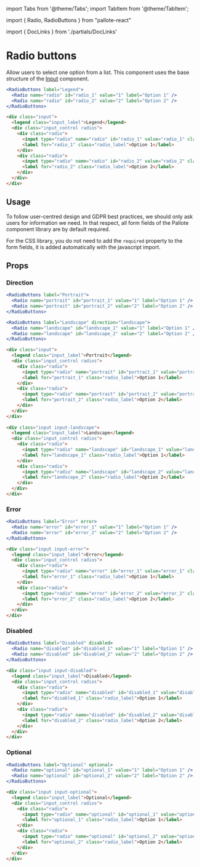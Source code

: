 ---
---
import Tabs from '@theme/Tabs';
import TabItem from '@theme/TabItem';

import { Radio, RadioButtons } from "pallote-react"

import { DocLinks } from './partials/DocLinks'

# Radio buttons

Allow users to select one option from a list. This component uses the base structure of the [Input](/docs/components/input) component.

<DocLinks
  figma="https://www.figma.com/design/bEeQ97jqZFWepD0x4oU5k7/Pallote?node-id=2792-3935&t=ZYFabUeMuvoaOdby-11"
  storybook="https://react.pallote.com/?path=/docs/components-radiobuttons--docs"
/>

<div class="docs_block">
  <RadioButtons label="Legend">
    <Radio name="radio" id="radio_1" value="1" label="Option 1" />
    <Radio name="radio" id="radio_2" value="2" label="Option 2" />
  </RadioButtons>
</div>

<Tabs groupId="package" queryString>
  <TabItem value="react" label="React">

```jsx
<RadioButtons label="Legend">
  <Radio name="radio" id="radio_1" value="1" label="Option 1" />
  <Radio name="radio" id="radio_2" value="2" label="Option 2" />
</RadioButtons>
```
  </TabItem>
  <TabItem value="css" label="CSS">

```html
<div class="input">
  <legend class="input_label">Legend</legend>
  <div class="input_control radios">
    <div class="radio">
      <input type="radio" name="radio" id="radio_1" value="radio_1" class="radio_control" />
      <label for="radio_1" class="radio_label">Option 1</label>
    </div>
    <div class="radio">
      <input type="radio" name="radio" id="radio_2" value="radio_2" class="radio_control" />
      <label for="radio_2" class="radio_label">Option 2</label>
    </div>
  </div>
</div>
```
  </TabItem>
</Tabs>

## Usage

To follow user-centred design and GDPR best practices, we should only ask users for information we need. In that respect, all form fields of the Pallote component library are by default required.

For the CSS library, you do not need to add the `required` property to the form fields, it is added automatically with the javascript import.

## Props

### Direction

<div class="docs_block">
  <RadioButtons label="Portrait">
    <Radio name="portrait" id="portrait_1" value="1" label="Option 1" />
    <Radio name="portrait" id="portrait_2" value="2" label="Option 2" />
  </RadioButtons>
  <RadioButtons label="Landscape" direction="landscape">
    <Radio name="landscape" id="landscape_1" value="1" label="Option 1" />
    <Radio name="landscape" id="landscape_2" value="2" label="Option 2" />
  </RadioButtons>
</div>

<Tabs groupId="package" queryString>
  <TabItem value="react" label="React">

```jsx
<RadioButtons label="Portrait">
  <Radio name="portrait" id="portrait_1" value="1" label="Option 1" />
  <Radio name="portrait" id="portrait_2" value="2" label="Option 2" />
</RadioButtons>

<RadioButtons label="Landscape" direction="landscape">
  <Radio name="landscape" id="landscape_1" value="1" label="Option 1" />
  <Radio name="landscape" id="landscape_2" value="2" label="Option 2" />
</RadioButtons>
```
  </TabItem>
  <TabItem value="css" label="CSS">

```html
<div class="input">
  <legend class="input_label">Portrait</legend>
  <div class="input_control radios">
    <div class="radio">
      <input type="radio" name="portrait" id="portrait_1" value="portrait_1" class="radio_control" />
      <label for="portrait_1" class="radio_label">Option 1</label>
    </div>
    <div class="radio">
      <input type="radio" name="portrait" id="portrait_2" value="portrait_2" class="radio_control" />
      <label for="portrait_2" class="radio_label">Option 2</label>
    </div>
  </div>
</div>
        
<div class="input input-landscape">
  <legend class="input_label">Landscape</legend>
  <div class="input_control radios">
    <div class="radio">
      <input type="radio" name="landscape" id="landscape_1" value="landscape_1" class="radio_control" />
      <label for="landscape_1" class="radio_label">Option 1</label>
    </div>
    <div class="radio">
      <input type="radio" name="landscape" id="landscape_2" value="landscape_2" class="radio_control" />
      <label for="landscape_2" class="radio_label">Option 2</label>
    </div>
  </div>
</div>
```
  </TabItem>
</Tabs>

### Error

<div class="docs_block">
  <RadioButtons label="Error" error>
    <Radio name="error" id="error_1" value="1" label="Option 1" />
    <Radio name="error" id="error_2" value="2" label="Option 2" />
  </RadioButtons>
</div>

<Tabs groupId="package" queryString>
  <TabItem value="react" label="React">

```jsx
<RadioButtons label="Error" error>
  <Radio name="error" id="error_1" value="1" label="Option 1" />
  <Radio name="error" id="error_2" value="2" label="Option 2" />
</RadioButtons>
```
  </TabItem>
  <TabItem value="css" label="CSS">

```html
<div class="input input-error">
  <legend class="input_label">Error</legend>
  <div class="input_control radios">
    <div class="radio">
      <input type="radio" name="error" id="error_1" value="error_1" class="radio_control" />
      <label for="error_1" class="radio_label">Option 1</label>
    </div>
    <div class="radio">
      <input type="radio" name="error" id="error_2" value="error_2" class="radio_control" />
      <label for="error_2" class="radio_label">Option 2</label>
    </div>
  </div>
</div>
```
  </TabItem>
</Tabs>

### Disabled

<div class="docs_block">
  <RadioButtons label="Disabled" disabled>
    <Radio name="disabled" id="disabled_1" value="1" label="Option 1" />
    <Radio name="disabled" id="disabled_2" value="2" label="Option 2" />
  </RadioButtons>
</div>

<Tabs groupId="package" queryString>
  <TabItem value="react" label="React">

```jsx
<RadioButtons label="Disabled" disabled>
  <Radio name="disabled" id="disabled_1" value="1" label="Option 1" />
  <Radio name="disabled" id="disabled_2" value="2" label="Option 2" />
</RadioButtons>
```
  </TabItem>
  <TabItem value="css" label="CSS">

```html
<div class="input input-disabled">
  <legend class="input_label">Disabled</legend>
  <div class="input_control radios">
    <div class="radio">
      <input type="radio" name="disabled" id="disabled_1" value="disabled_1" class="radio_control" />
      <label for="disabled_1" class="radio_label">Option 1</label>
    </div>
    <div class="radio">
      <input type="radio" name="disabled" id="disabled_2" value="disabled_2" class="radio_control" />
      <label for="disabled_2" class="radio_label">Option 2</label>
    </div>
  </div>
</div>
```
  </TabItem>
</Tabs>

### Optional

<div class="docs_block">
  <RadioButtons label="Optional" optional>
    <Radio name="optional" id="optional_1" value="1" label="Option 1" />
    <Radio name="optional" id="optional_2" value="2" label="Option 2" />
  </RadioButtons>
</div>

<Tabs groupId="package" queryString>
  <TabItem value="react" label="React">

```jsx
<RadioButtons label="Optional" optional>
  <Radio name="optional" id="optional_1" value="1" label="Option 1" />
  <Radio name="optional" id="optional_2" value="2" label="Option 2" />
</RadioButtons>
```
  </TabItem>
  <TabItem value="css" label="CSS">

```html
<div class="input input-optional">
  <legend class="input_label">Optional</legend>
  <div class="input_control radios">
    <div class="radio">
      <input type="radio" name="optional" id="optional_1" value="optional_1" class="radio_control" />
      <label for="optional_1" class="radio_label">Option 1</label>
    </div>
    <div class="radio">
      <input type="radio" name="optional" id="optional_2" value="optional_2" class="radio_control" />
      <label for="optional_2" class="radio_label">Option 2</label>
    </div>
  </div>
</div>
```
  </TabItem>
</Tabs>
